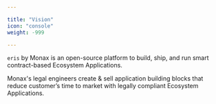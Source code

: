 ```yaml
---

title: "Vision"
icon: "console"
weight: -999

---
```


`eris` by Monax is an open-source platform to build, ship, and run smart contract-based Ecosystem Applications.

Monax's legal engineers create & sell application building blocks that reduce customer’s time to market with legally compliant Ecosystem Applications.
